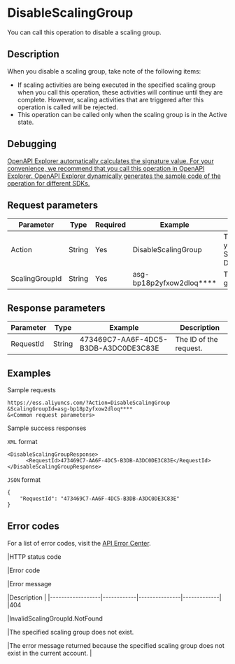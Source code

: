 # DisableScalingGroup

You can call this operation to disable a scaling group.

## Description

When you disable a scaling group, take note of the following items:

-   If scaling activities are being executed in the specified scaling group when you call this operation, these activities will continue until they are complete. However, scaling activities that are triggered after this operation is called will be rejected.
-   This operation can be called only when the scaling group is in the Active state.

## Debugging

[OpenAPI Explorer automatically calculates the signature value. For your convenience, we recommend that you call this operation in OpenAPI Explorer. OpenAPI Explorer dynamically generates the sample code of the operation for different SDKs.](https://api.aliyun.com/#product=Ess&api=DisableScalingGroup&type=RPC&version=2014-08-28)

## Request parameters

|Parameter|Type|Required|Example|Description|
|---------|----|--------|-------|-----------|
|Action|String|Yes|DisableScalingGroup|The operation that you want to perform. Set the value to DisableScalingGroup. |
|ScalingGroupId|String|Yes|asg-bp18p2yfxow2dloq\*\*\*\*|The ID of the scaling group. |

## Response parameters

|Parameter|Type|Example|Description|
|---------|----|-------|-----------|
|RequestId|String|473469C7-AA6F-4DC5-B3DB-A3DC0DE3C83E|The ID of the request. |

## Examples

Sample requests

```
https://ess.aliyuncs.com/?Action=DisableScalingGroup
&ScalingGroupId=asg-bp18p2yfxow2dloq****
&<Common request parameters>
```

Sample success responses

`XML` format

```
<DisableScalingGroupResponse>
      <RequestId>473469C7-AA6F-4DC5-B3DB-A3DC0DE3C83E</RequestId>
</DisableScalingGroupResponse>
```

`JSON` format

```
{
    "RequestId": "473469C7-AA6F-4DC5-B3DB-A3DC0DE3C83E"
}
```

## Error codes

For a list of error codes, visit the [API Error Center](https://error-center.alibabacloud.com/status/product/Ess).

|HTTP status code

|Error code

|Error message

|Description |
|------------------|------------|---------------|-------------|
|404

|InvalidScalingGroupId.NotFound

|The specified scaling group does not exist.

|The error message returned because the specified scaling group does not exist in the current account. |

